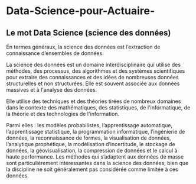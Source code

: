 # Data-Science-pour-Actuaire-

Le mot Data Science (science des données)
------------------------------------------
En termes généraux, la science des données est l’extraction de connaissance d’ensembles de données.

La science des données est un domaine interdisciplinaire qui utilise des méthodes, des processus, des algorithmes et des systèmes scientifiques pour extraire des connaissances et des idées de nombreuses données structurelles et non structurées. Elle est souvent associée aux données massives et à l'analyse des données.

Elle utilise des techniques et des théories tirées de nombreux domaines dans le contexte des mathématiques, des statistiques, de l'informatique, de la théorie et des technologies de l'information.

Parmi elles : les modèles probabilistes, l’apprentissage automatique, l’apprentissage statistique, la programmation informatique, l’ingénierie de données, la reconnaissance de formes, la visualisation de données, l’analytique prophétique, la modélisation d’incertitude, le stockage de données, la géovisualisation, la compression de données et le calcul à haute performance. Les méthodes qui s’adaptent aux données de masse sont particulièrement intéressantes dans la science des données, bien que la discipline ne soit généralement pas considérée comme limitée à ces données.
